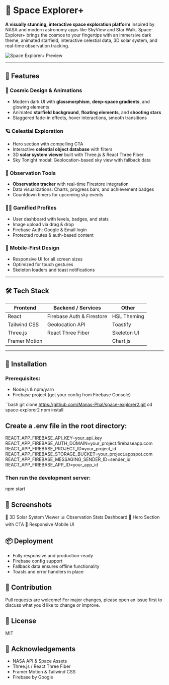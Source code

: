 # 🌌 Space Explorer+

**A visually stunning, interactive space exploration platform** inspired by NASA and modern astronomy apps like SkyView and Star Walk. Space Explorer+ brings the cosmos to your fingertips with an immersive dark theme, animated starfield, interactive celestial data, 3D solar system, and real-time observation tracking.

![Space Explorer+ Preview](https://your-image-link-here.com) 

---

## 🚀 Features

### 🌠 Cosmic Design & Animations
- Modern dark UI with **glassmorphism**, **deep-space gradients**, and glowing elements
- Animated **starfield background**, **floating elements**, and **shooting stars**
- Staggered fade-in effects, hover interactions, smooth transitions

### 🪐 Celestial Exploration
- Hero section with compelling CTA
- Interactive **celestial object database** with filters
- 3D **solar system viewer** built with Three.js & React Three Fiber
- Sky Tonight modal: Geolocation-based sky view with fallback data

### 🔭 Observation Tools
- **Observation tracker** with real-time Firestore integration
- Data visualizations: Charts, progress bars, and achievement badges
- Countdown timers for upcoming sky events

### 👩‍🚀 Gamified Profiles
- User dashboard with levels, badges, and stats
- Image upload via drag & drop
- Firebase Auth: Google & Email login
- Protected routes & auth-based content

### 📱 Mobile-First Design
- Responsive UI for all screen sizes
- Optimized for touch gestures
- Skeleton loaders and toast notifications

---

## 🛠 Tech Stack

| Frontend     | Backend / Services         | Other |
|--------------|----------------------------|-------|
| React        | Firebase Auth & Firestore  | HSL Theming |
| Tailwind CSS | Geolocation API            | Toastify |
| Three.js     | React Three Fiber          | Skeleton UI |
| Framer Motion |                            | Chart.js |

---

## 🔧 Installation

### Prerequisites:
- Node.js & npm/yarn
- Firebase project (get your config from Firebase Console)

``bash
git clone https://github.com/Manas-Phal/space-explorer2.git
cd space-explorer2
npm install



## Create a .env file in the root directory:
REACT_APP_FIREBASE_API_KEY=your_api_key
REACT_APP_FIREBASE_AUTH_DOMAIN=your_project.firebaseapp.com
REACT_APP_FIREBASE_PROJECT_ID=your_project_id
REACT_APP_FIREBASE_STORAGE_BUCKET=your_project.appspot.com
REACT_APP_FIREBASE_MESSAGING_SENDER_ID=sender_id
REACT_APP_FIREBASE_APP_ID=your_app_id

### Then run the development server:
npm start

## 📸 Screenshots
🚀 3D Solar System Viewer
📊 Observation Stats Dashboard
🌌 Hero Section with CTA
🎨 Responsive Mobile UI

## 📦 Deployment
- Fully responsive and production-ready
- Firebase config support
- Fallback data ensures offline functionality
- Toasts and error handlers in place

## 🤝 Contribution
Pull requests are welcome! For major changes, please open an issue first to discuss what you’d like to change or improve.

## 📄 License
MIT

## 🌟 Acknowledgements
- NASA API & Space Assets
- Three.js / React Three Fiber
- Framer Motion & Tailwind CSS
- Firebase by Google


